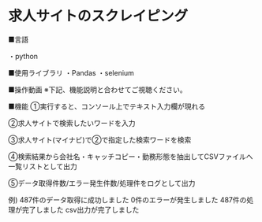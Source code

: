 # 求人サイトのスクレイピング

■言語

・python


■使用ライブラリ
・Pandas
・selenium

■操作動画
※下記、機能説明と合わせてご視聴ください。



■機能
①実行すると、コンソール上でテキスト入力欄が現れる

②求人サイトで検索したいワードを入力

③求人サイト(マイナビ)で②で指定した検索ワードを検索

④検索結果から会社名・キャッチコピー・勤務形態を抽出してCSVファイルへ一覧リストとして出力

⑤データ取得件数/エラー発生件数/処理件をログとして出力

例)
487件のデータ取得に成功しました
0件のエラーが発生しました
487件の処理が完了しました
csv出力が完了しました
